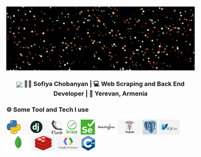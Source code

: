 <p align="center">
  <img src="images/github.gif" alt="Hello, I am Sofiya" />
</p>

<div align="center">
<h3><img style="vertical-align:middle" src="https://media.giphy.com/media/fwbZnTftCXVocKzfxR/giphy.gif?cid=ecf05e47d1jajgi3i21wutdl4h2yp5ko3hfwukcn7x2jkzhq&rid=giphy.gif&ct=g" width="40"> 👩‍💻 Sofiya Chobanyan | 💻 Web Scraping and Back End Developer | 📍 Yerevan, Armenia </h3>
</div>

### ⚙️ Some Tool and Tech I use

<code><img height="40" src="images/python.png"></code>
<code><img height="40" src="images/django.png"></code>
<code><img height="40" src="images/flask.png"></code>
<code><img height="40" src="images/scrapy.png"></code>
  <code><img height="40" src="images/selenium.png"></code>
<code><img height="40" src="images/bs.png"></code>
<code><img height="40" src="images/requests.png"></code>
<code><img height="40" src="images/postgre.png"></code>
<code><img height="40" src="images/sqlite.jpg"></code>
<code><img height="40" src="images/mongodb.jpg"></code>
<code><img height="40" src="images/redis.png"></code>
<code><img height="40" src="images/google.png"></code>
<code><img height="40" src="images/c++.png"></code>

<!--
**Sofiyayan/Sofiyayan** is a ✨ _special_ ✨ repository because its `README.md` (this file) appears on your GitHub profile.

Here are some ideas to get you started:

- 🔭 I’m currently working on ...
- 🌱 I’m currently learning ...
- 👯 I’m looking to collaborate on ...
- 🤔 I’m looking for help with ...
- 💬 Ask me about ...
- 📫 How to reach me: ...
- 😄 Pronouns: ...
- ⚡ Fun fact: ...
-->
